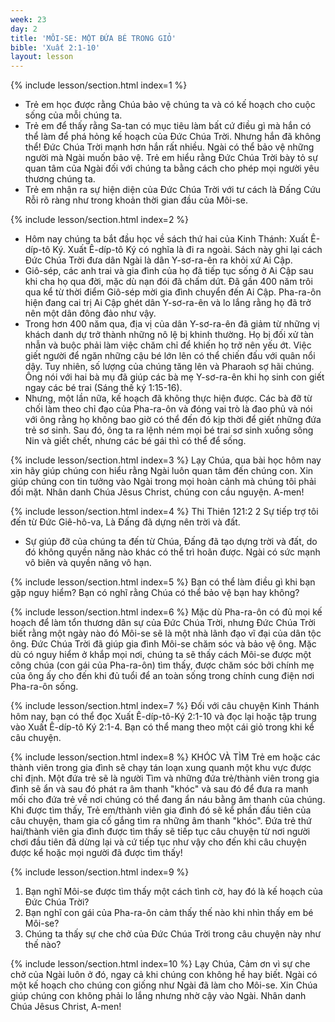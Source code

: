 ```yaml
---
week: 23
day: 2
title: 'MÔI-SE: MỘT ĐỨA BÉ TRONG GIỎ'
bible: 'Xuất 2:1-10'
layout: lesson
---
```



{% include lesson/section.html index=1 %}
- Trẻ em học được rằng Chúa bảo vệ chúng ta và có kế hoạch cho cuộc sống của mỗi chúng ta.
- Trẻ em để thấy rằng Sa-tan có mục tiêu làm bất cứ điều gì mà hắn có thể làm để phá hỏng kế hoạch của Đức Chúa Trời. Nhưng hắn đã không thể! Đức Chúa Trời  mạnh hơn hắn rất nhiều. Ngài có thể bảo vệ những người mà Ngài muốn bảo vệ. Trẻ em hiểu rằng Đức Chúa Trời bày tỏ sự quan tâm của Ngài đối với chúng ta bằng cách cho phép mọi người yêu thương chúng ta.
- Trẻ em nhận ra sự hiện diện của Đức Chúa Trời với tư cách là Đấng Cứu Rỗi rõ ràng như trong khoản thời gian đầu của Môi-se.


{% include lesson/section.html index=2 %}
- Hôm nay chúng ta bắt đầu học về sách thứ hai của Kinh Thánh: Xuất Ê-díp-tô Ký. Xuất Ê-díp-tô Ký có nghĩa là đi ra ngoài. Sách này ghi lại cách Đức Chúa Trời đưa dân Ngài là dân Y-sơ-ra-ên ra khỏi xứ Ai Cập.
- Giô-sép, các anh trai và gia đình của họ đã tiếp tục sống ở Ai Cập sau khi cha họ qua đời, mặc dù nạn đói đã chấm dứt. Đã gần 400 năm trôi qua kể từ thời điểm Giô-sép mời gia đình chuyển đến Ai Cập. Pha-ra-ôn hiện đang cai trị Ai Cập ghét dân Y-sơ-ra-ên và lo lắng rằng họ đã trở nên một dân đông đảo như vậy.
- Trong hơn 400 năm qua, địa vị của dân Y-sơ-ra-ên đã giảm từ những vị khách danh dự trở thành những nô lệ bị khinh thường. Họ bị đối xử tàn nhẫn và buộc phải làm việc chăm chỉ để khiến họ trở nên yếu ớt. Việc giết người để ngăn những cậu bé lớn lên có thể chiến đấu với quân nổi dậy. Tuy nhiên, số lượng của chúng tăng lên và Pharaoh sợ hãi chúng. Ông nói với hai bà mụ đã giúp các bà mẹ Y-sơ-ra-ên khi họ sinh con giết ngay các bé trai (Sáng thế ký 1:15-16).
- Nhưng, một lần nữa, kế hoạch đã không thực hiện được. Các bà đỡ từ chối làm theo chỉ đạo của Pha-ra-ôn và đóng vai trò là đao phủ và nói với ông rằng họ không bao giờ có thể đến đó kịp thời để giết những đứa trẻ sơ sinh. Sau đó, ông ta ra lệnh ném mọi bé trai sơ sinh xuống sông Nin và giết chết, nhưng các bé gái thì có thể để sống.


{% include lesson/section.html index=3 %}
Lạy Chúa, qua bài học hôm nay xin hãy giúp chúng con hiểu rằng Ngài luôn quan tâm đến chúng con. Xin giúp chúng con tin tưởng vào Ngài trong mọi hoàn cảnh mà chúng tôi phải đối mặt. Nhân danh Chúa Jêsus Christ, chúng con cầu nguyện. A-men!



{% include lesson/section.html index=4 %}
Thi Thiên 121:2
2 Sự tiếp trợ tôi đến từ Đức Giê-hô-va, Là Đấng đã dựng nên trời và đất.

- Sự giúp đỡ của chúng ta đến từ Chúa, Đấng đã tạo dựng trời và đất, do đó không quyền năng nào khác có thể trì hoãn được. Ngài có sức mạnh vô biên và quyền năng vô hạn.


{% include lesson/section.html index=5 %}
Bạn có thể làm điều gì khi bạn gặp nguy hiểm? Bạn có nghĩ rằng Chúa có thể bảo vệ bạn hay không?


{% include lesson/section.html index=6 %}
Mặc dù Pha-ra-ôn có đủ mọi kế hoạch để làm tổn thương dân sự của Đức Chúa Trời, nhưng Đức Chúa Trời biết rằng một ngày nào đó Môi-se sẽ là một nhà lãnh đạo vĩ đại của dân tộc ông. Đức Chúa Trời đã giúp gia đình Môi-se chăm sóc và bảo vệ ông. Mặc dù có nguy hiểm ở khắp mọi nơi, chúng ta sẽ thấy cách Môi-se được một công chúa (con gái của Pha-ra-ôn) tìm thấy, được chăm sóc bởi chính mẹ của ông ấy cho đến khi đủ tuổi để an toàn sống trong chính cung điện nơi Pha-ra-ôn sống.


{% include lesson/section.html index=7 %}
Đối với câu chuyện Kinh Thánh hôm nay, bạn có thể đọc Xuất Ê-díp-tô-Ký 2:1-10 và đọc lại hoặc tập trung vào Xuất Ê-díp-tô Ký 2:1-4. Bạn có thể mang theo một cái giỏ trong khi kể câu chuyện.


{% include lesson/section.html index=8 %}
KHÓC VÀ TÌM
Trẻ em hoặc các thành viên trong gia đình sẽ chạy tán loạn xung quanh một khu vực được chỉ định. Một đứa trẻ sẽ là người Tìm và những đứa trẻ/thành viên trong gia đình sẽ ẩn và sau đó phát ra âm thanh "khóc" và sau đó để đưa ra manh mối cho đứa trẻ về nơi chúng có thể đang ẩn náu bằng âm thanh của chúng. Khi được tìm thấy, Trẻ em/thành viên gia đình đó sẽ kể phần đầu tiên của câu chuyện, tham gia cố gắng tìm ra những âm thanh "khóc". Đứa trẻ thứ hai/thành viên gia đình được tìm thấy sẽ tiếp tục câu chuyện từ nơi người chơi đầu tiên đã dừng lại và cứ tiếp tục như vậy cho đến khi câu chuyện được kể hoặc mọi người đã được tìm thấy!


{% include lesson/section.html index=9 %}
1. Bạn nghĩ Môi-se được tìm thấy một cách tình cờ, hay đó là kế hoạch của Đức Chúa Trời?
2. Bạn nghĩ con gái của Pha-ra-ôn cảm thấy thế nào khi nhìn thấy em bé Môi-se?
3. Chúng ta thấy sự che chở của Đức Chúa Trời trong câu chuyện này như thế nào?


{% include lesson/section.html index=10 %}
 Lạy Chúa, Cảm ơn vì sự che chở của Ngài luôn ở đó, ngay cả khi chúng con không hề hay biết. Ngài có một kế hoạch cho chúng con giống như Ngài đã làm cho Môi-se. Xin Chúa giúp chúng con không phải lo lắng nhưng nhờ cậy vào Ngài. Nhân danh Chúa Jêsus Christ, A-men!